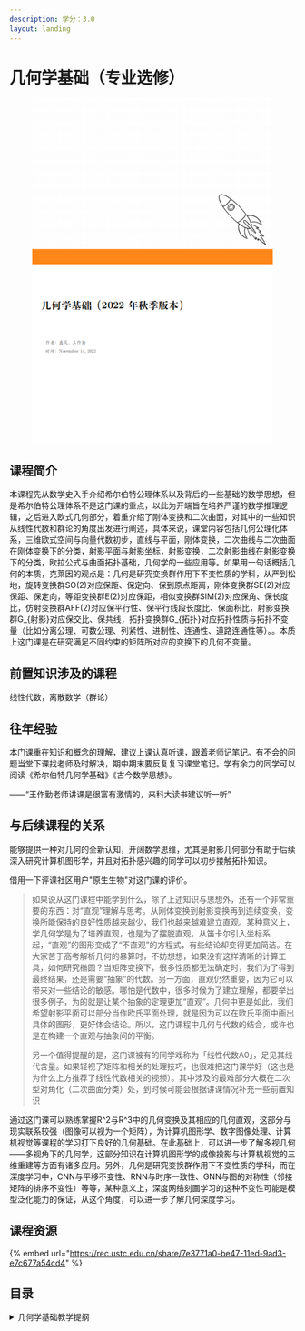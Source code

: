 ```yaml
---
description: 学分：3.0
layout: landing
---
```


# 几何学基础（专业选修）

<figure><img src="../../.gitbook/assets/几何学基础 (1).png" alt=""><figcaption></figcaption></figure>

## 课程简介

本课程先从数学史入手介绍希尔伯特公理体系以及背后的一些基础的数学思想，但是希尔伯特公理体系不是这门课的重点，以此为开端旨在培养严谨的数学推理逻辑，之后进入欧式几何部分，着重介绍了刚体变换和二次曲面，对其中的一些知识从线性代数和群论的角度出发进行阐述，具体来说，课堂内容包括几何公理化体系，三维欧式空间与向量代数初步，直线与平面，刚体变换，二次曲线与二次曲面在刚体变换下的分类，射影平面与射影坐标，射影变换，二次射影曲线在射影变换下的分类，欧拉公式与曲面拓扑基础，几何学的一些应用等。如果用一句话概括几何的本质，克莱因的观点是：几何是研究变换群作用下不变性质的学科，从严到松地，旋转变换群SO(2)对应保距、保定向、保到原点距离，刚体变换群SE(2)对应保距、保定向，等距变换群E(2)对应保距，相似变换群SIM(2)对应保角、保长度比，仿射变换群AFF(2)对应保平行性、保平行线段长度比、保面积比，射影变换群G\_{射影}对应保交比、保共线，拓扑变换群G\_{拓扑}对应拓扑性质与拓扑不变量（比如分离公理、可数公理、列紧性、进制性、连通性、道路连通性等）。。本质上这门课是在研究满足不同约束的矩阵所对应的变换下的几何不变量。

## 前置知识涉及的课程

线性代数，离散数学（群论）

## 往年经验

本门课重在知识和概念的理解，建议上课认真听课，跟着老师记笔记。有不会的问题当堂下课找老师及时解决，期中期末要反复复习课堂笔记。学有余力的同学可以阅读《希尔伯特几何学基础》《古今数学思想》。

——“王作勤老师讲课是很富有激情的，来科大读书建议听一听”

## 与后续课程的关系

能够提供一种对几何的全新认知，开阔数学思维，尤其是射影几何部分有助于后续深入研究计算机图形学，并且对拓扑感兴趣的同学可以初步接触拓扑知识。

借用一下评课社区用户"原生生物"对这门课的评价。

> 如果说从这门课程中能学到什么，除了上述知识与思想外，还有一个非常重要的东西：对“直观”理解与思考。从刚体变换到射影变换再到连续变换，变换所能保持的良好性质越来越少，我们也越来越难建立直观。某种意义上，学几何学是为了培养直观，也是为了摆脱直观。从笛卡尔引入坐标系起，“直观”的图形变成了“不直观”的方程式，有些结论却变得更加简洁。在大家苦于高考解析几何的暴算时，不妨想想，如果没有这样清晰的计算工具，如何研究椭圆？当矩阵变换下，很多性质都无法确定时，我们为了得到最终结果，还是需要“抽象”的代数。另一方面，直观仍然重要，因为它可以带来对一些结论的敏感。哪怕是代数中，很多时候为了建立理解，都要举出很多例子，为的就是让某个抽象的定理更加“直观”。几何中更是如此，我们希望射影平面可以部分当作欧氏平面处理，就是因为可以在欧氏平面中画出具体的图形，更好体会结论。所以，这门课程中几何与代数的结合，或许也是在构建一个直观与抽象间的平衡。
>
> 另一个值得提醒的是，这门课被有的同学戏称为「线性代数A0」，足见其线代含量。如果轻视了矩阵和相关的处理技巧，也很难把这门课学好（这也是为什么上方推荐了线性代数相关的视频）。其中涉及的最难部分大概在二次型对角化（二次曲面分类）处，到时候可能会根据讲课情况补充一些前置知识

通过这门课可以熟练掌握R^2与R^3中的几何变换及其相应的几何直观，这部分与现实联系较强（图像可以视为一个矩阵），为计算机图形学、数字图像处理、计算机视觉等课程的学习打下良好的几何基础。在此基础上，可以进一步了解多视几何——多视角下的几何学，这部分知识在计算机图形学的成像投影与计算机视觉的三维重建等方面有诸多应用。另外，几何是研究变换群作用下不变性质的学科，而在深度学习中，CNN与平移不变性、RNN与时序一致性、GNN与图的对称性（邻接矩阵的排序不变性）等等，某种意义上，深度网络刻画学习的这种不变性可能是模型泛化能力的保证，从这个角度，可以进一步了解几何深度学习。

## 课程资源

{% embed url="https://rec.ustc.edu.cn/share/7e3771a0-be47-11ed-9ad3-e7c677a54cd4" %}

## 目录

<details>

<summary>几何学基础教学提纲</summary>

几何史与公理化

平面（解析）几何

刚体变换

二次曲面分类

射影变换

拓扑基础

</details>
